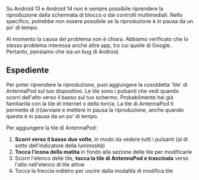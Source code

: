 Su Android 13 e Android 14 non è sempre possibile riprendere la riproduzione dalla schermata di blocco o dai controlli multimediali. Nello specifico, potrebbe non essere possibile se la riproduzione è in pausa da un po' di tempo.

Al momento la causa del problema non è chiara. Abbiamo verificato che lo stesso problema interessa anche altre app, tra cui quelle di Google. Pertanto, pensiamo che sia un bug di Android.

## Espediente

Per poter riprendere la riproduzione, puoi aggiungere la cosiddetta 'tile' di AntennaPod sul tuo dispositivo. Le tile sono i pulsanti che vedi quando scorri dall'alto verso il basso sul tuo schermo. Probabilmente hai già familiarità con la tile di internet o della torcia. La tile di AntennaPod ti permette di (ri)avviare e mettere in pausa la riproduzione, anche quando questa è in pausa da un po' di tempo.

Per aggiungere la tile di AntennaPod:

1. **Scorri verso il basso due volte**, in modo da vedere tutti i pulsanti (al di sotto dell'indicatore della luminosità)
1. **Tocca l'icona della matita** in fondo alla sezione delle tile per modificarle
1. Scorri l'elenco delle tile, **tocca la tile di AntennaPod e trascinala** verso l'alto nell'elenco di tile attive
1. Tocca la freccia indietro per uscire dalla modalità di modifica tile
